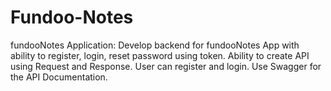 ﻿# Fundoo-Notes

fundooNotes Application: Develop backend for fundooNotes App with ability
to register, login, reset password using token. Ability to create API using
Request and Response. User can register and login.
Use Swagger for the API Documentation.
